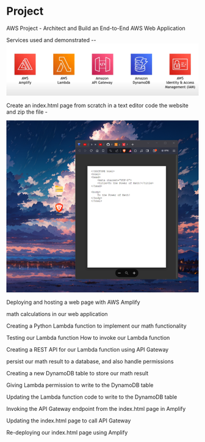 # Project
AWS Project - Architect and Build an End-to-End AWS Web Application

Services used and demonstrated --                                                                                                                                                                                                                                                                                                                                                                                                                           
![Alt text][def]

[def]: image.png

Create an index.html page from scratch in a text editor code the website and zip the file -                                                                                                                                                                                                                                                                                                                                                                                                                           

![Alt text](image-1.png)

Deploying and hosting a web page with AWS Amplify


math calculations in our web application


Creating a Python Lambda function to implement our math functionality


Testing our Lambda function  How to invoke our Lambda function



Creating a REST API for our Lambda function using API Gateway



persist our math result to a database, and also handle permissions


Creating a new DynamoDB table to store our math result



Giving Lambda permission to write to the DynamoDB table



Updating the Lambda function code to write to the DynamoDB table




Invoking the API Gateway endpoint from the index.html page in Amplify



Updating the index.html page to call API Gateway



Re-deploying our index.html page using Amplify